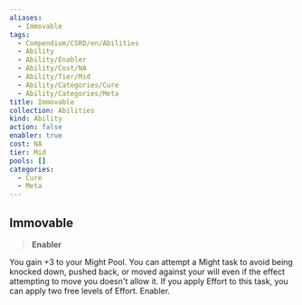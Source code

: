 ```yaml
---
aliases:
  - Immovable
tags:
  - Compendium/CSRD/en/Abilities
  - Ability
  - Ability/Enabler
  - Ability/Cost/NA
  - Ability/Tier/Mid
  - Ability/Categories/Cure
  - Ability/Categories/Meta
title: Immovable
collection: Abilities
kind: Ability
action: false
enabler: true
cost: NA
tier: Mid
pools: []
categories:
  - Cure
  - Meta
---
```

## Immovable  
>**Enabler**
  
You gain +3 to your Might Pool. You can attempt a Might task to avoid being knocked down, pushed back, or moved against your will even if the effect attempting to move you doesn't allow it. If you apply Effort to this task, you can apply two free levels of Effort. Enabler.